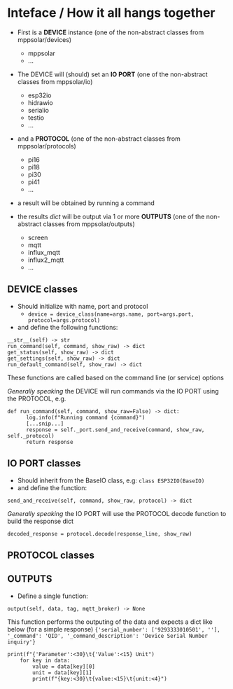 # Inteface / How it all hangs together #

* First is a **DEVICE** instance (one of the non-abstract classes from mppsolar/devices)
    * mppsolar
    * ...

* The DEVICE will (should) set an **IO PORT** (one of the non-abstract classes from mppsolar/io)
    * esp32io
    * hidrawio
    * serialio
    * testio
    * ...

* and a **PROTOCOL** (one of the non-abstract classes from mppsolar/protocols)
    * pi16
    * pi18
    * pi30
    * pi41
    * ...

* a result will be obtained by running a command
* the results *dict* will be output via 1 or more **OUTPUTS** (one of the non-abstract classes from mppsolar/outputs)
    * screen
    * mqtt
    * influx_mqtt
    * influx2_mqtt
    * ...

## DEVICE classes ##
* Should initialize with name, port and protocol
    * `device = device_class(name=args.name, port=args.port, protocol=args.protocol)`
* and define the following functions:
```
__str__(self) -> str
run_command(self, command, show_raw) -> dict
get_status(self, show_raw) -> dict
get_settings(self, show_raw) -> dict
run_default_command(self, show_raw) -> dict
```

These functions are called based on the command line (or service) options

_Generally speaking_ the DEVICE will run commands via the IO PORT using the PROTOCOL, e.g.
```
def run_command(self, command, show_raw=False) -> dict:
      log.info(f"Running command {command}")
      [...snip...]
      response = self._port.send_and_receive(command, show_raw, self._protocol)
      return response
```



## IO PORT classes ##
* Should inherit from the BaseIO class, e.g: `class ESP32IO(BaseIO)`
* and define the function:
```
send_and_receive(self, command, show_raw, protocol) -> dict
```
_Generally speaking_ the IO PORT will use the PROTOCOL decode function to build the response dict
```
decoded_response = protocol.decode(response_line, show_raw)
```


## PROTOCOL classes ##


## OUTPUTS ##
* Define a single function:
```
output(self, data, tag, mqtt_broker) -> None
```
This function performs the outputing of the data and expects a dict like below (for a simple response)
`{'serial_number': ['9293333010501', ''], '_command': 'QID', '_command_description': 'Device Serial Number inquiry'}`

```
print(f"{'Parameter':<30}\t{'Value':<15} Unit")
    for key in data:
        value = data[key][0]
        unit = data[key][1]
        print(f"{key:<30}\t{value:<15}\t{unit:<4}")
```
